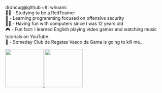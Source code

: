 drohoug@github:~#: whoami <br /> 
🐱‍👤 - Studying to be a RedTeamer <br /> 
🎃 - Learning programming focused on offensive security         <br />
👨‍💻 - Having fun with computers since I was 12 years old <br /> 
🎮 - Fun fact: I learned English playing video games and watching music tutorials on YouTube. <br /> 
💢 - Someday Club de Regatas Vasco da Gama is going to kill me... <br /> 


<div>
  <a href="https://github.com/drohoug">
  <img height="120em" src="https://github-readme-stats.vercel.app/api?username=drohoug&theme=dark&include_all_commits=true&count_private=true"/>
  <img height="120em" src="https://github-readme-stats.vercel.app/api/top-langs/?username=drohoug&layout=compact&langs_count=&theme=dark"/>
  </a>
</div>

